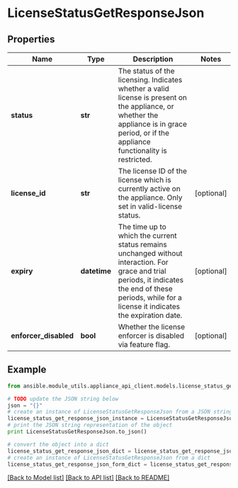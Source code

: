 # LicenseStatusGetResponseJson


## Properties

Name | Type | Description | Notes
------------ | ------------- | ------------- | -------------
**status** | **str** | The status of the licensing. Indicates whether a valid license is present on the appliance, or whether the appliance is in grace period, or if the appliance functionality is restricted.  | 
**license_id** | **str** | The license ID of the license which is currently active on the appliance. Only set in valid-license status.  | [optional] 
**expiry** | **datetime** | The time up to which the current status remains unchanged without interaction. For grace and trial periods, it indicates the end of these periods, while for a license it indicates the expiration date.  | [optional] 
**enforcer_disabled** | **bool** | Whether the license enforcer is disabled via feature flag.  | [optional] 

## Example

```python
from ansible.module_utils.appliance_api_client.models.license_status_get_response_json import LicenseStatusGetResponseJson

# TODO update the JSON string below
json = "{}"
# create an instance of LicenseStatusGetResponseJson from a JSON string
license_status_get_response_json_instance = LicenseStatusGetResponseJson.from_json(json)
# print the JSON string representation of the object
print LicenseStatusGetResponseJson.to_json()

# convert the object into a dict
license_status_get_response_json_dict = license_status_get_response_json_instance.to_dict()
# create an instance of LicenseStatusGetResponseJson from a dict
license_status_get_response_json_form_dict = license_status_get_response_json.from_dict(license_status_get_response_json_dict)
```
[[Back to Model list]](../README.md#documentation-for-models) [[Back to API list]](../README.md#documentation-for-api-endpoints) [[Back to README]](../README.md)


